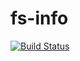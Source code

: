 # fs-info

[![Build Status](https://travis-ci.org/Yontih/fs-info.svg?branch=master)](https://travis-ci.org/Yontih/fs-info)
